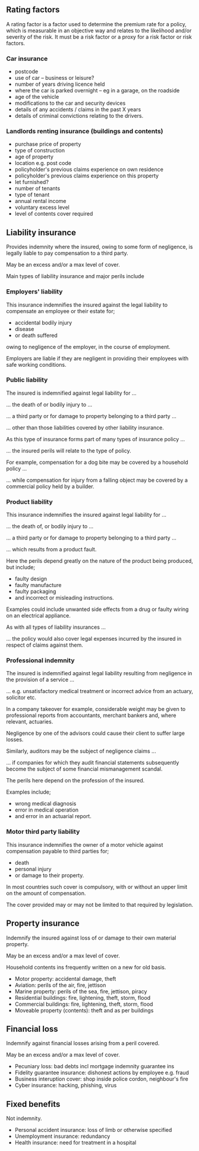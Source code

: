 
## Rating factors

A rating factor is a factor used to determine the premium rate for a policy,
which is measurable in an objective way and relates to the
likelihood and/or severity of the risk.
It must be a risk factor or a proxy for a risk factor or risk factors.

### Car insurance

- postcode
- use of car – business or leisure?
- number of years driving licence held
- where the car is parked overnight – eg in a garage, on the roadside
- age of the vehicle
- modifications to the car and security devices
- details of any accidents / claims in the past X years
- details of criminal convictions relating to the drivers.

### Landlords renting insurance (buildings and contents)

- purchase price of property
- type of construction
- age of property
- location e.g. post code
- policyholder's previous claims experience on own residence
- policyholder's previous claims experience on this property
- let furnished?
- number of tenants
- type of tenant
- annual rental income
- voluntary excess level
- level of contents cover required

## Liability insurance

Provides indemnity where the insured, owing to some form of negligence,
is legally liable to pay compensation to a third party.

May be an excess and/or a max level of cover.

Main types of liability insurance and major perils include

### Employers' liability

This insurance indemnifies the insured against the legal liability to compensate an employee or their estate for;

- accidental bodily injury
- disease
- or death suffered

owing to negligence of the employer, in the course of employment.

Employers are liable if they are negligent in providing their employees with safe working conditions.

### Public liability

The insured is indemnified against legal liability for ...

... the death of or bodily injury to ...

... a third party or for damage to property belonging to a third party ...

... other than those liabilities covered by other liability insurance.

As this type of insurance forms part of many types of insurance policy ...

... the insured perils will relate to the type of policy.

For example, compensation for a dog bite may be covered by a household policy ...

... while compensation for injury from a falling object may be covered by a commercial policy held by a builder.

### Product liability

This insurance indemnifies the insured against legal liability for ...

... the death of, or bodily injury to ...

... a third party or for damage to property belonging to a third party ...

... which results from a product fault.

Here the perils depend greatly on the nature of the product being produced, but include;

- faulty design
- faulty manufacture
- faulty packaging
- and incorrect or misleading instructions.

Examples could include unwanted side effects from a drug or faulty wiring on an electrical appliance.

As with all types of liability insurances ...

... the policy would also cover legal expenses incurred by the insured in respect of claims against them.


### Professional indemnity

The insured is indemnified against legal liability resulting from negligence in the provision of a service ...

... e.g. unsatisfactory medical treatment or incorrect advice from an actuary, solicitor etc.

In a company takeover for example, considerable weight may be given to professional reports from accountants, merchant bankers and, where relevant, actuaries.

Negligence by one of the advisors could cause their client to suffer large losses.

Similarly, auditors may be the subject of negligence claims ...

... if companies for which they audit financial statements subsequently become the subject of some financial mismanagement scandal.

The perils here depend on the profession of the insured.

Examples include;

- wrong medical diagnosis
- error in medical operation
- and error in an actuarial report.

### Motor third party liability

This insurance indemnifies the owner of a motor vehicle against compensation payable to third parties for;

- death
- personal injury
- or damage to their property.

In most countries such cover is compulsory, with or without an upper limit on the amount of compensation.

The cover provided may or may not be limited to that required by legislation.

## Property insurance

Indemnify the insured against loss of or damage to their own material property.

May be an excess and/or a max level of cover.

Household contents ins frequently written on a new for old basis.

- Motor property: accidental damage, theft
- Aviation: perils of the air, fire, jettison
- Marine property: perils of the sea, fire, jettison, piracy
- Residential buildings: fire, lightening, theft, storm, flood
- Commercial buildings: fire, lightening, theft, storm, flood
- Moveable property (contents): theft and as per buildings

## Financial loss

Indemnify against financial losses arising from a peril covered.

May be an excess and/or a max level of cover.

- Pecuniary loss: bad debts incl mortgage indemnity guarantee ins
- Fidelity guarantee insurance: dishonest actions by employee e.g. fraud
- Business interuption cover: shop inside police cordon, neighbour's fire
- Cyber insurance: hacking, phishing, virus

## Fixed benefits

Not indemnity.

- Personal accident insurance: loss of limb or otherwise specified
- Unemployment insurance: redundancy
- Health insurance: need for treatment in a hospital
